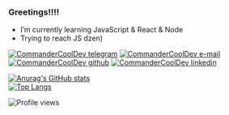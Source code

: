 ### Greetings!!!!


- I’m currently learning JavaScript & React & Node
- Trying to reach JS dzen)

 [![CommanderCoolDev telegram](https://img.shields.io/badge/Telegram-%40KAPELLLAN-blue?style=plastic&logo=telegram&link=https://t.me/theneonwhale)](https://t.me/KAPELLLAN)
  [![CommanderCoolDev e-mail](https://img.shields.io/badge/Gmail-dglebovdev%40gmail.com-red?style=plastic&logo=gmail&link=mailto:a.kylymnyk@gmail.com)](mailto:dglebovdev@gmail.com)
  [![CommanderCoolDev github](https://img.shields.io/badge/GitHub-CommanderCoolDev-black?style=plastic&logo=github&link=https://github.com/CommanderCoolDev)](https://github.com/CommanderCoolDev)
  [![CommanderCoolDev linkedin](https://img.shields.io/badge/LinkedIn-Dmitriy%20Glebov-darkblue?style=plastic&logo=linkedin&link=https://www.linkedin.com/in/dmitriy-glebov)](https://www.linkedin.com/in/dmitriy-glebov-9aa614210)

[![Anurag's GitHub stats](https://github-readme-stats.vercel.app/api?username=CommanderCoolDev&show_icons=true&theme=merko)](https://github.com/anuraghazra/github-readme-stats)
<br>
[![Top Langs](https://github-readme-stats.vercel.app/api/top-langs/?username=CommanderCoolDev&layout=compact&show_icons=true&theme=merko)](https://github.com/anuraghazra/github-readme-stats)

![Profile views](https://gpvc.arturio.dev/CommanderCoolDev)

<!-- <img src="https://github-readme-stats.vercel.app/api?username=CommanderCoolDev&show_icons=true&theme=merko">
<img src="https://github-readme-stats.vercel.app/api/top-langs/?username=CommanderCoolDev&layout=compact&show_icons=true&theme=merko"> -->




